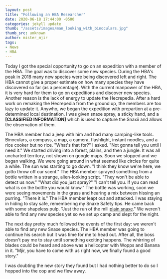 ```yaml
---
layout: post
title: "Following an HBA Researcher"
date: 2020-06-18 17:44:00 -0500
categories: jekyll update
thumb: "/assets/images/man_looking_with_binoculars.jpg"
thumb_src: unknown
author: mister_mjir
tags:
- News
- HBA
---
```


Today I got the special opportunity to go on an expedition with a member of the HBA. The goal was to discover some new species. During the HBA's peak
in 2018 many new species were being discovered left and right. The HBA cannot give a proper estimate on how many species they have discovered so far (as a percentage).
With the current manpower of the HBA, it is very hard for them to go on expeditions and discover new species. Another reason is the lack of energy to update the
Hecrepedia. After a hard work on remaking the Hecrepedia from the ground up, the members are too lazy to update it. Anywho, we began the expedition with prepartion
at a pre-determined local destination. I was given snaxe spray, a sticky hand, and a **[CLASSIFIED INFORMATION]** which is used to capture the Snaxii and allows the
observation of them.

The HBA member had a jeep with him and had many camping-like tools. Binoculars, a compass, a map, a camera, flashlight, instant noodles, and a rice cooker but no rice.
"What's that for?" I asked. "Not gonna tell you until I need it." We started driving into a forest, plains, and then a jungle. It was all uncharted territory, not shown
on google maps. Soon we stopped and we began walking. We were going around in what seemed like circles for quite a while. The sun was starting to go down. "I think
they know we're here, we gotto throw off our scent." The HBA member sprayed something from a bottle written in a strange, alien-looking script. "They won't be able to
detect us now." "What did you just spray?" "I can't tell you. If you can read what is on the bottle you would know." The bottle was working, soon we were seeing
movements in the grass and hearing a mix between hissing an purring. "There it is." The HBA member leapt out and attacked. I was staying in hiding to stay safe,
remembering my Snaxe Safety tips. He came back with some shapeless pulp. "Just the run of the mill [plain snaxe](https://hecrepedia.github.io/animal/#27)." We weren't
able to find any new species yet so we set up camp and slept for the night.

The next day pretty much followed the events of the first day: we weren't able to find any new Snaxe species. The HBA member was going to continue his search but it
was time for me to head out. After all, the boss doesn't pay me to stay until something exciting happens. The whirring of blades could be heard and above was a
helicopter with Wopps and Banana in it. "Mjir, you have to come with us right now, we finally found a good story."

I was doubting the new story they found but I had nothing better to do so I hopped into the cop and we flew away.
